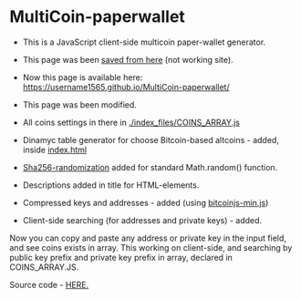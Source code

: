 # MultiCoin-paperwallet
- This is a JavaScript client-side multicoin paper-wallet generator.

- This page was been [saved from here](https://multiexplorer.com/paper_wallet/) (not working site).

- Now this page is available here: https://username1565.github.io/MultiCoin-paperwallet/

- This page was been modified.

- All coins settings in there in [./index_files/COINS_ARRAY.js](https://github.com/username1565/MultiCoin-paperwallet/index_files/COINS_ARRAY.js)

- Dinamyc table generator for choose Bitcoin-based altcoins - added, inside [index.html](https://github.com/username1565/MultiCoin-paperwallet/index.html)

- [Sha256-randomization](https://github.com/username1565/sha256-randomization) added for standard Math.random() function.

- Descriptions added in title for HTML-elements.

- Compressed keys and addresses - added (using [bitcoinjs-min.js](https://github.com/username1565/MultiCoin-paperwallet/index_files/bitcoinjs-min.js))

- Client-side searching (for addresses and private keys) - added.

Now you can copy and paste any address or private key in the input field,
and see coins exists in array. This working on client-side,
and searching by public key prefix and private key prefix
in array, declared in COINS_ARRAY.JS.

Source code - [HERE.](https://github.com/username1565/MultiCoin-paperwallet)
